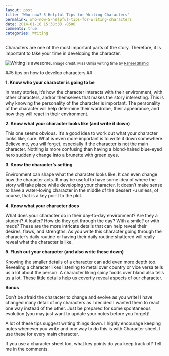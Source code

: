 ```yaml
---
layout: post
title: "Who now? 5 Helpful Tips for Writing Characters"
permalink: who-now-5-helpful-tips-for-writing-characters
date: 2014-01-16 15:38:33 -0500
comments: true
categories: Writing
---
```

Characters are one of the most important parts of the story. Therefore, it is important to take your time in developing the character.

<meta property="og:image" content="/images/teaAndWriting.jpg" />
<img class="img-responsive text-center" Title="Writing is awesome." src="/images/teaAndWriting.jpg" style="margin:auto;">
<small>Image credit: Miss Omija writing time by <a target="_blank" href="https://www.flickr.com/photos/raheelshahid/11770357624/in/photolist-iW7afq-n8vZop-4C5GcC-6N4rw1-jw8BdG-86UE7b-47nLFW-4GYHzU-7dZkQy-7pBPCN-7pBPhf-96jj4n-8Wz4mN-dEo1Sw-azt4M4-4sXqeX-9uFdCF-4JFP7A-9iZLRs-6GjQJK-aDHdjJ-6ii3xC-8SbakV-hcuwVn-bAP9ck-sjGcM-sjGck-sjGdc-bw6hkR-dMy94k-4DUyTx-dqc7GU-4RGVpk-bw6dhe-bYjKsG-8MFrU8-47iFYD-bz4J5m-dQcjyP-4VSHq2-86DvjF-wedU-86Dvj4-dUMWnA-7uMcoo-dohobx-cfCdhJ-5wHL3h-5y6tMG-e7xYpX">Raheel Shahid</a></small>

##5 tips on how to develop characters.##
<!--more-->

**1. Know who your character is going to be**

In many stories, it’s how the character interacts with their environment, with other characters, and/or themselves that makes the story interesting. This is why knowing the personality of the character is important. The personality of the character will help determine their wardrobe, their appearance, and how they will react in their environment.

**2. Know what your character looks like (and write it down)**

This one seems obvious. It’s a good idea to work out what your character looks like, sure. What is even more important is to write it down somewhere. Believe me, you will forget, especially if the character is not the main character. Nothing is more confusing than having a blond-haired blue-eyed hero suddenly change into a brunette with green eyes.

**3. Know the character’s setting**

Environment can shape what the character looks like. It can even change how the character acts. It may be useful to have some idea of where the story will take place while developing your character. It doesn’t make sense to have a water-loving character in the middle of the dessert -u  unless, of course, that is a key point to the plot.

**4. Know what your character does**

What does your character do in their day-to-day environment? Are they a student? A loafer? How do they get through the day? With a smile? or with meds? These are the more intricate details that can help reveal their desires, flaws, and strengths. As you write this character going through the character’s daily routine or having their daily routine shattered will really reveal what the character is like.

**5. Flush out your character (and also write these down)**

Knowing the smaller details of a character can add even more depth too. Revealing  a character likes listening to metal over country or vice versa tells us a lot about the person. A character liking spicy foods over bland also tells us a lot. These little details help us covertly reveal aspects of our character.

**Bonus**

Don’t be afraid the character to change and evolve as you write! I have changed many detail of my characters as I decided I wanted them to react one way instead of the other. Just be prepared for some spontaneous evolution (you may just want to update your notes before you forget)!

A lot of these tips suggest writing things down. I highly encourage keeping notes whenever you write and one way to do this is with Character sheet. I use these for every main character.

If you use a character sheet too, what key points do you keep track of? Tell me in the comments.
